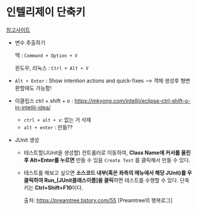 # 인텔리제이 단축키

[참고사이트](https://lalwr.blogspot.com/2018/04/intellij.html)



- 변수 추출하기

  맥 : `Command + Option + V`

  윈도우, 리눅스 : `Ctrl + Alt + V`

- `Alt + Enter` : Show intention actions and quick-fixes --> 객체 생성후 형변환할때도 가능함!

- 이클립스 ctrl + shift + o : https://mkyong.com/intellij/eclipse-ctrl-shift-o-in-intellij-idea/
  - `ctrl + alt + v`: 없는 거 삭제
  - `alt + enter` : 만듦??
  
- JUnit 생성

  - 테스트할(JUnit을 생성할) 컨트롤러로 이동하여, **Class Name에 커서를 올린 후 Alt+Enter를 누르면** 만들 수 있음 `Create Test` 를 클릭해서 만들 수 있다.  

  - 테스트를 해보고 싶으면 **소스코드 내부(혹은 좌측의 메뉴에서 해당 JUnit)를 우클릭하여 Run_[JUnit클래스이름]을 클릭**하면 테스트를 수행할 수 있다. 단축키는 **Ctrl+Shift+F10**이다.

    출처: https://preamtree.tistory.com/55 [Preamtree의 행복로그]

  

  